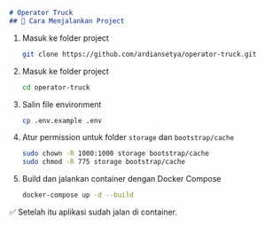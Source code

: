 ````markdown
# Operator Truck
## 🚀 Cara Menjalankan Project
````

1. Masuk ke folder project

   ```bash
   git clone https://github.com/ardiansetya/operator-truck.git
   ```

2. Masuk ke folder project

   ```bash
   cd operator-truck
   ```

3. Salin file environment

   ```bash
   cp .env.example .env
   ```

4. Atur permission untuk folder `storage` dan `bootstrap/cache`

   ```bash
   sudo chown -R 1000:1000 storage bootstrap/cache
   sudo chmod -R 775 storage bootstrap/cache
   ```

5. Build dan jalankan container dengan Docker Compose

   ```bash
   docker-compose up -d --build
   ```

✅ Setelah itu aplikasi sudah jalan di container.
